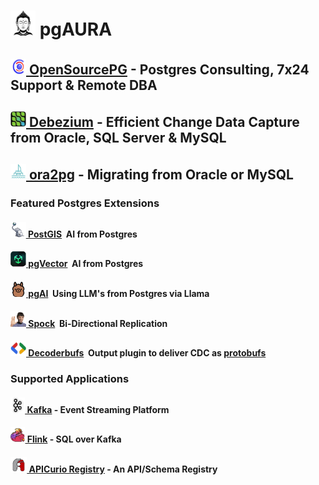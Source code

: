# <img height=40 width=40 src=img/budha.jpg> pgAURA

## [<img height=25 width=25 src=img/osdb.jpg>&nbsp;OpenSourcePG](https://opensource-db.com) - Postgres Consulting, 7x24 Support & Remote DBA
## [<img height=25 width=25 src=img/debezium.jpg>&nbsp;Debezium](https://debezium.io) - Efficient Change Data Capture from Oracle, SQL Server & MySQL
## [<img height=25 width=25 src=img/catamaran.jpg>&nbsp;ora2pg](https://github.com/ora2pg/ora2pg) - Migrating from Oracle or MySQL

### Featured Postgres Extensions
#### [<img height=25 width25 src=img/postgis.jpg>&nbsp;PostGIS](https://github.com/timescaledb/pgai)&nbsp;&nbsp;AI from Postgres
#### [<img height=25 width25 src=img/vector.jpg>&nbsp;pgVector](https://github.com/timescaledb/pgai)&nbsp;&nbsp;AI from Postgres
#### [<img height=25 width25 src=img/pgai.jpg>&nbsp;pgAI](https://github.com/timescaledb/pgai)&nbsp;&nbsp;Using LLM's from Postgres via Llama
#### [<img height=25 width25 src=img/spock.jpg>&nbsp;Spock](https://github.com/pgedge/spock)&nbsp;&nbsp;Bi-Directional Replication
#### [<img height=25 width25 src=img/protobufs.jpg>&nbsp;Decoderbufs](https://github.com/debezium/postgres-decoderbufs)&nbsp;&nbsp;Output plugin to deliver CDC as [protobufs](https://protobuf.dev)

### Supported Applications
#### [<img height=25 width25 src=img/kafka.jpg>&nbsp;Kafka](https://kafka.apache.org) - Event Streaming Platform
#### [<img height=25 width25 src=img/flink.jpg>&nbsp;Flink](https://flink.apache.org) - SQL over Kafka
#### [<img height=25 width25 src=img/apicurio.jpg>&nbsp;APICurio Registry](https://www.apicur.io/registry/) - An API/Schema Registry

